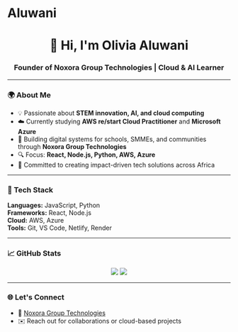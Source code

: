 # Aluwani
<h1 align="center">👋 Hi, I'm Olivia Aluwani</h1>
<h3 align="center">Founder of Noxora Group Technologies | Cloud & AI Learner</h3>

---

### 🌍 About Me
- 💡 Passionate about **STEM innovation, AI, and cloud computing**
- ☁️ Currently studying **AWS re/start Cloud Practitioner** and **Microsoft Azure**
- 🧠 Building digital systems for schools, SMMEs, and communities through **Noxora Group Technologies**
- 🔍 Focus: **React, Node.js, Python, AWS, Azure**
- 🌱 Committed to creating impact-driven tech solutions across Africa

---

### 🧰 Tech Stack
**Languages:** JavaScript, Python  
**Frameworks:** React, Node.js  
**Cloud:** AWS, Azure  
**Tools:** Git, VS Code, Netlify, Render

---

### 📈 GitHub Stats
<p align="center">
  <img src="https://github-readme-stats.vercel.app/api?username=Aluwani-tec&show_icons=true&theme=tokyonight" />
  <img src="https://github-readme-stats.vercel.app/api/top-langs/?username=Aluwani-tec&layout=compact&theme=tokyonight" />
</p>

---

### 🌐 Let's Connect
- 💼 [Noxora Group Technologies](https://www.noxora.co.za)
- ✉️ Reach out for collaborations or cloud-based projects

